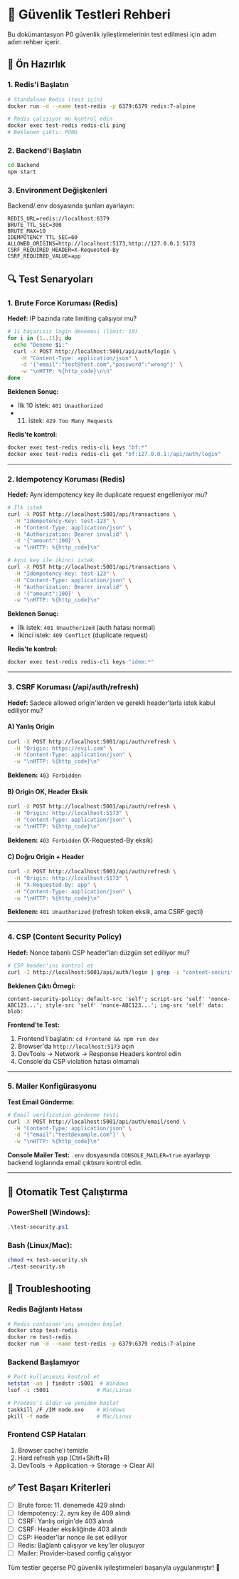 # 🧪 Güvenlik Testleri Rehberi

Bu dokümantasyon P0 güvenlik iyileştirmelerinin test edilmesi için adım adım rehber içerir.

## 🚀 Ön Hazırlık

### 1. Redis'i Başlatın
```bash
# Standalone Redis (test için)
docker run -d --name test-redis -p 6379:6379 redis:7-alpine

# Redis çalışıyor mu kontrol edin
docker exec test-redis redis-cli ping
# Beklenen çıktı: PONG
```

### 2. Backend'i Başlatın
```bash
cd Backend
npm start
```

### 3. Environment Değişkenleri
Backend/.env dosyasında şunları ayarlayın:
```env
REDIS_URL=redis://localhost:6379
BRUTE_TTL_SEC=300
BRUTE_MAX=10
IDEMPOTENCY_TTL_SEC=60
ALLOWED_ORIGINS=http://localhost:5173,http://127.0.0.1:5173
CSRF_REQUIRED_HEADER=X-Requested-By
CSRF_REQUIRED_VALUE=app
```

## 🔍 Test Senaryoları

### 1. Brute Force Koruması (Redis)

**Hedef:** IP bazında rate limiting çalışıyor mu?

```bash
# 11 başarısız login denemesi (limit: 10)
for i in {1..11}; do
  echo "Deneme $i:"
  curl -X POST http://localhost:5001/api/auth/login \
    -H "Content-Type: application/json" \
    -d '{"email":"test@test.com","password":"wrong"}' \
    -w "\nHTTP: %{http_code}\n\n"
done
```

**Beklenen Sonuç:**
- İlk 10 istek: `401 Unauthorized`
- 11. istek: `429 Too Many Requests`

**Redis'te kontrol:**
```bash
docker exec test-redis redis-cli keys "bf:*"
docker exec test-redis redis-cli get "bf:127.0.0.1:/api/auth/login"
```

---

### 2. Idempotency Koruması (Redis)

**Hedef:** Aynı idempotency key ile duplicate request engelleniyor mu?

```bash
# İlk istek
curl -X POST http://localhost:5001/api/transactions \
  -H "Idempotency-Key: test-123" \
  -H "Content-Type: application/json" \
  -H "Authorization: Bearer invalid" \
  -d '{"amount":100}' \
  -w "\nHTTP: %{http_code}\n"

# Aynı key ile ikinci istek
curl -X POST http://localhost:5001/api/transactions \
  -H "Idempotency-Key: test-123" \
  -H "Content-Type: application/json" \
  -H "Authorization: Bearer invalid" \
  -d '{"amount":100}' \
  -w "\nHTTP: %{http_code}\n"
```

**Beklenen Sonuç:**
- İlk istek: `401 Unauthorized` (auth hatası normal)
- İkinci istek: `409 Conflict` (duplicate request)

**Redis'te kontrol:**
```bash
docker exec test-redis redis-cli keys "idem:*"
```

---

### 3. CSRF Koruması (/api/auth/refresh)

**Hedef:** Sadece allowed origin'lerden ve gerekli header'larla istek kabul ediliyor mu?

#### A) Yanlış Origin
```bash
curl -X POST http://localhost:5001/api/auth/refresh \
  -H "Origin: https://evil.com" \
  -H "Content-Type: application/json" \
  -w "\nHTTP: %{http_code}\n"
```
**Beklenen:** `403 Forbidden`

#### B) Origin OK, Header Eksik
```bash
curl -X POST http://localhost:5001/api/auth/refresh \
  -H "Origin: http://localhost:5173" \
  -H "Content-Type: application/json" \
  -w "\nHTTP: %{http_code}\n"
```
**Beklenen:** `403 Forbidden` (X-Requested-By eksik)

#### C) Doğru Origin + Header
```bash
curl -X POST http://localhost:5001/api/auth/refresh \
  -H "Origin: http://localhost:5173" \
  -H "X-Requested-By: app" \
  -H "Content-Type: application/json" \
  -w "\nHTTP: %{http_code}\n"
```
**Beklenen:** `401 Unauthorized` (refresh token eksik, ama CSRF geçti)

---

### 4. CSP (Content Security Policy)

**Hedef:** Nonce tabanlı CSP header'ları düzgün set ediliyor mu?

```bash
# CSP header'ını kontrol et
curl -I http://localhost:5001/api/auth/login | grep -i "content-security-policy"
```

**Beklenen Çıktı Örnegi:**
```
content-security-policy: default-src 'self'; script-src 'self' 'nonce-ABC123...'; style-src 'self' 'nonce-ABC123...'; img-src 'self' data: blob:
```

**Frontend'te Test:**
1. Frontend'i başlatın: `cd Frontend && npm run dev`
2. Browser'da `http://localhost:5173` açın
3. DevTools → Network → Response Headers kontrol edin
4. Console'da CSP violation hatası olmamalı

---

### 5. Mailer Konfigürasyonu

**Test Email Gönderme:**
```bash
# Email verification gönderme testi
curl -X POST http://localhost:5001/api/auth/email/send \
  -H "Content-Type: application/json" \
  -d '{"email":"test@example.com"}' \
  -w "\nHTTP: %{http_code}\n"
```

**Console Mailer Test:**
`.env` dosyasında `CONSOLE_MAILER=true` ayarlayıp backend loglarında email çıktısını kontrol edin.

---

## 🤖 Otomatik Test Çalıştırma

### PowerShell (Windows):
```powershell
.\test-security.ps1
```

### Bash (Linux/Mac):
```bash
chmod +x test-security.sh
./test-security.sh
```

## 🐛 Troubleshooting

### Redis Bağlantı Hatası
```bash
# Redis container'ını yeniden başlat
docker stop test-redis
docker rm test-redis
docker run -d --name test-redis -p 6379:6379 redis:7-alpine
```

### Backend Başlamıyor
```bash
# Port kullanımını kontrol et
netstat -an | findstr :5001  # Windows
lsof -i :5001               # Mac/Linux

# Process'i öldür ve yeniden başlat
taskkill /F /IM node.exe    # Windows
pkill -f node               # Mac/Linux
```

### Frontend CSP Hataları
1. Browser cache'i temizle
2. Hard refresh yap (Ctrl+Shift+R)
3. DevTools → Application → Storage → Clear All

## ✅ Test Başarı Kriterleri

- [ ] Brute force: 11. denemede 429 alındı
- [ ] Idempotency: 2. aynı key ile 409 alındı  
- [ ] CSRF: Yanlış origin'de 403 alındı
- [ ] CSRF: Header eksikliğinde 403 alındı
- [ ] CSP: Header'lar nonce ile set ediliyor
- [ ] Redis: Bağlantı çalışıyor ve key'ler oluşuyor
- [ ] Mailer: Provider-based config çalışıyor

Tüm testler geçerse P0 güvenlik iyileştirmeleri başarıyla uygulanmıştır! 🎉
